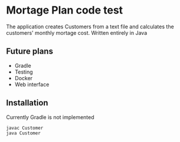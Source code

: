 # Mortage Plan code test

The application creates Customers from a text file and calculates the customers' monthly mortage cost.
Written entirely in Java

## Future plans

* Gradle
* Testing
* Docker
* Web interface

## Installation
Currently Gradle is not implemented

```bash
javac Customer
java Customer
```